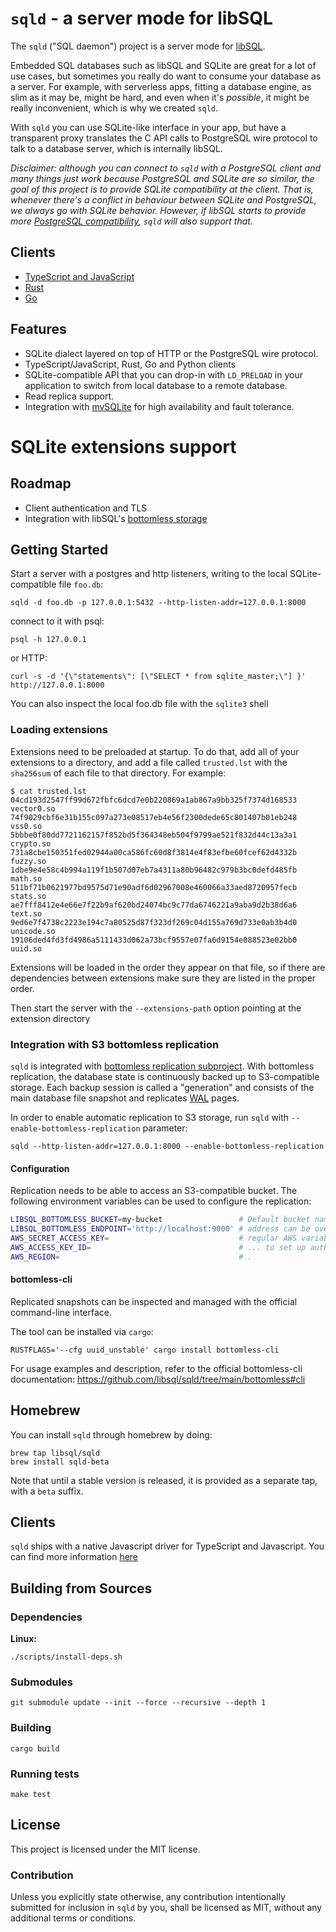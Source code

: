 # `sqld` - a server mode for libSQL

The `sqld` ("SQL daemon") project is a server mode for [libSQL](https://libsql.org).

Embedded SQL databases such as libSQL and SQLite are great for a lot of use cases, but sometimes you really do want to consume your database as a server.
For example, with serverless apps, fitting a database engine, as slim as it may be, might be hard, and even when it's _possible_, it might be really inconvenient, which is why we created `sqld`.

With `sqld` you can use SQLite-like interface in your app, but have a transparent proxy translates the C API calls to PostgreSQL wire protocol to talk to a database server, which is internally libSQL.

_Disclaimer: although you can connect to `sqld` with a PostgreSQL client and many things just work because PostgreSQL and SQLite are so similar, the goal of this project is to provide SQLite compatibility at the client.
That is, whenever there's a conflict in behaviour between SQLite and PostgreSQL, we always go with SQLite behavior.
However, if libSQL starts to provide more [PostgreSQL compatibility](https://github.com/libsql/libsql/issues/80), `sqld` will also support that._

## Clients

* [TypeScript and JavaScript](https://github.com/libsql/libsql-client-ts)
* [Rust](https://github.com/libsql/libsql-client-rs)
* [Go](https://github.com/libsql/libsql-client-go)

## Features

* SQLite dialect layered on top of HTTP or the PostgreSQL wire protocol.
* TypeScript/JavaScript, Rust, Go and Python clients
* SQLite-compatible API that you can drop-in with `LD_PRELOAD` in your application to switch from local database to a remote database.
* Read replica support.
* Integration with [mvSQLite](https://github.com/losfair/mvsqlite) for high availability and fault tolerance.
# SQLite extensions support
 
## Roadmap

* Client authentication and TLS
* Integration with libSQL's [bottomless storage](https://github.com/libsql/sqld/tree/main/bottomless)

## Getting Started

Start a server with a postgres and http listeners, writing to the local SQLite-compatible file `foo.db`:

```console
sqld -d foo.db -p 127.0.0.1:5432 --http-listen-addr=127.0.0.1:8000
```

connect to it with psql:

```console
psql -h 127.0.0.1
```

or HTTP:

```console
curl -s -d '{\"statements\": [\"SELECT * from sqlite_master;\"] }' http://127.0.0.1:8000
```

You can also inspect the local foo.db file with the `sqlite3` shell

### Loading extensions

Extensions need to be preloaded at startup. To do that, add all of your extensions to a directory,
and add a file called `trusted.lst` with the `sha256sum` of each file to that directory. For example:

```console
$ cat trusted.lst
04cd193d2547ff99d672fbfc6dcd7e0b220869a1ab867a9bb325f7374d168533  vector0.so
74f9029cbf6e31b155c097a273e08517eb4e56f2300dede65c801407b01eb248  vss0.so
5bbbe0f80dd7721162157f852bd5f364348eb504f9799ae521f832d44c13a3a1  crypto.so
731a8cbe150351fed02944a00ca586fc60d8f3814e4f83efbe60fcef62d4332b  fuzzy.so
1dbe9e4e58c4b994a119f1b507d07eb7a4311a80b96482c979b3bc0defd485fb  math.so
511bf71b0621977bd9575d71e90adf6d02967008e460066a33aed8720957fecb  stats.so
ae7fff8412e4e66e7f22b9af620bd24074bc9c77da6746221a9aba9d2b38d6a6  text.so
9ed6e7f4738c2223e194c7a80525d87f323df269c04d155a769d733e0ab3b4d0  unicode.so
19106ded4fd3fd4986a5111433d062a73bcf9557e07fa6d9154e088523e02bb0  uuid.so
```

Extensions will be loaded in the order they appear on that file, so if there are
dependencies between extensions make sure they are listed in the proper order.

Then start the server with the `--extensions-path` option pointing at the extension directory


### Integration with S3 bottomless replication

`sqld` is integrated with [bottomless replication subproject](https://github.com/libsql/sqld/tree/main/bottomless). With bottomless replication, the database state is continuously backed up to S3-compatible storage. Each backup session is called a "generation" and consists of the main database file snapshot and replicates [WAL](https://www.sqlite.org/wal.html) pages.

In order to enable automatic replication to S3 storage, run `sqld` with `--enable-bottomless-replication` parameter:
```console
sqld --http-listen-addr=127.0.0.1:8000 --enable-bottomless-replication
```

#### Configuration
Replication needs to be able to access an S3-compatible bucket. The following environment variables can be used to configure the replication:
```sh
LIBSQL_BOTTOMLESS_BUCKET=my-bucket                 # Default bucket name: bottomless
LIBSQL_BOTTOMLESS_ENDPOINT='http://localhost:9000' # address can be overridden for local testing, e.g. with Minio
AWS_SECRET_ACCESS_KEY=                             # regular AWS variables are used
AWS_ACCESS_KEY_ID=                                 # ... to set up auth, regions, etc.
AWS_REGION=                                        # .
```

#### bottomless-cli
Replicated snapshots can be inspected and managed with the official command-line interface.

The tool can be installed via `cargo`:
```console
RUSTFLAGS='--cfg uuid_unstable' cargo install bottomless-cli
```
For usage examples and description, refer to the official bottomless-cli documentation: https://github.com/libsql/sqld/tree/main/bottomless#cli

## Homebrew

You can install `sqld` through homebrew by doing:

```
brew tap libsql/sqld
brew install sqld-beta
```

Note that until a stable version is released, it is provided as a separate tap, with a `beta` suffix.

## Clients

`sqld` ships with a native Javascript driver for TypeScript and Javascript. You can find more information [here](https://www.npmjs.com/package/@libsql/client)

## Building from Sources

### Dependencies

**Linux:**

```console
./scripts/install-deps.sh
```

### Submodules

```run
git submodule update --init --force --recursive --depth 1
```

### Building

```console
cargo build
```

### Running tests

```console
make test
```

## License

This project is licensed under the MIT license.

### Contribution

Unless you explicitly state otherwise, any contribution intentionally submitted for inclusion in `sqld` by you, shall be licensed as MIT, without any additional terms or conditions.
